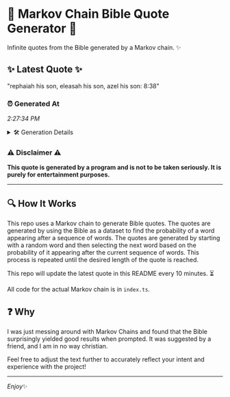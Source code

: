 # 📖 Markov Chain Bible Quote Generator 📖

Infinite quotes from the Bible generated by a Markov chain. ✨

## ✨ Latest Quote ✨
"rephaiah his son, eleasah his son, azel his son: 8:38"

### ⏰ Generated At
*2:27:34 PM*

<details>
    <summary>🛠️ Generation Details</summary>
    <p>
        <strong>🌱 Seed:</strong> rephaiah<br>
        <strong>🔄 Iterations:</strong> 9<br>
        <strong>📜 Context History:</strong><br>[ rephaiah ]: his<br>[ rephaiah, his ]: son,<br>[ rephaiah, his, son, ]: eleasah<br>[ rephaiah, his, son,, eleasah ]: his<br>[ rephaiah, his, son,, eleasah, his ]: son,<br>[ rephaiah, his, son,, eleasah, his, son, ]: azel<br>[ his, son,, eleasah, his, son,, azel ]: his<br>[ son,, eleasah, his, son,, azel, his ]: son:<br>[ eleasah, his, son,, azel, his, son: ]: 8:38<br>
    </p>
</details>

### ⚠️ Disclaimer ⚠️
**This quote is generated by a program and is not to be taken seriously. It is purely for entertainment purposes.**

---

## 🔍 How It Works

This repo uses a Markov chain to generate Bible quotes. The quotes are generated by using the Bible as a dataset to find the probability of a word appearing after a sequence of words. The quotes are generated by starting with a random word and then selecting the next word based on the probability of it appearing after the current sequence of words. This process is repeated until the desired length of the quote is reached.

This repo will update the latest quote in this README every 10 minutes. ⏳

All code for the actual Markov chain is in `index.ts`.

## ❓ Why

I was just messing around with Markov Chains and found that the Bible surprisingly yielded good results when prompted. 
It was suggested by a friend, and I am in no way christian.

Feel free to adjust the text further to accurately reflect your intent and experience with the project!

---

*Enjoy*✨
